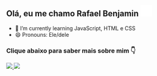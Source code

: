 ## Olá, eu me chamo Rafael Benjamin <img src="icons8-dev-50.png" width=30em>
- 🌱 I’m currently learning JavaScript, HTML e CSS
- 😄 Pronouns: Ele/dele
### Clique abaixo para saber mais sobre mim :point_down:
<div>
  <a href="https://faelxcec.github.io/Portfolio/">
  <img height=180em src="https://github-readme-stats.vercel.app/api?username=faelxcec&show_icons=true&border_radius=20&theme=radical&hide_border=true&rank_icon=github">
  <img height=180em src="https://github-readme-stats.vercel.app/api/top-langs/?username=faelxcec&size_weight=0.5&count_weight=0.5&theme=radical&border_radius=20&hide_border=true">
</div>
